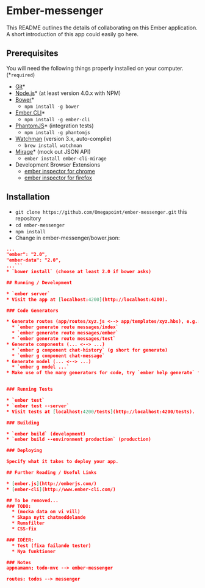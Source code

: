 # Ember-messenger

This README outlines the details of collaborating on this Ember application.
A short introduction of this app could easily go here.

## Prerequisites

You will need the following things properly installed on your computer.
(*`required`)

* [Git](http://git-scm.com/)*
* [Node.js](http://nodejs.org/)* (at least version 4.0.x with NPM)
* [Bower](http://bower.io/)*
  * `npm install -g bower`
* [Ember CLI](http://www.ember-cli.com/)*
  * `npm install -g ember-cli`
* [PhantomJS](http://phantomjs.org/)* (integration tests)
  * `npm install -g phantomjs`
* [Watchman](https://facebook.github.io/watchman/) (version 3.x, auto-complie)
  * `brew install watchman`
* [Mirage](http://www.ember-cli-mirage.com/)* (mock out JSON API)
  * `ember install ember-cli-mirage`
* Development Browser Extensions
  * [ember inspector for chrome](https://chrome.google.com/webstore/detail/ember-inspector/bmdblncegkenkacieihfhpjfppoconhi)
  * [ember inspector for firefox](https://addons.mozilla.org/en-US/firefox/addon/ember-inspector/)

## Installation

* `git clone https://github.com/Omegapoint/ember-messenger.git` this repository
* `cd ember-messenger`
* `npm install`
* Change in ember-messenger/bower.json:
```json
...
"ember": "2.0",
"ember-data": "2.0",
...```
* `bower install` (choose at least 2.0 if bower asks)

## Running / Development

* `ember server`
* Visit the app at [localhost:4200](http://localhost:4200).

### Code Generators

* Generate routes (app/routes/xyz.js <--> app/templates/xyz.hbs), e.g.:
  * `ember generate route messages/index`
  * `ember generate route messages/ember`
  * `ember generate route messages/test`
* Generate components (... <--> ...)
  * `ember g component chat-history` (g short for generate)
  * `ember g component chat-message`
* Generate model (... <--> ...)
  * `ember g model ...`
* Make use of the many generators for code, try `ember help generate` for more details.


### Running Tests

* `ember test`
* `ember test --server`
* Visit tests at [localhost:4200/tests](http://localhost:4200/tests).

### Building

* `ember build` (development)
* `ember build --environment production` (production)

### Deploying

Specify what it takes to deploy your app.

## Further Reading / Useful Links

* [ember.js](http://emberjs.com/)
* [ember-cli](http://www.ember-cli.com/)

## To be removed...
### TODO:
  * (mocka data om vi vill)
  * Skapa nytt chatmeddelande
  * Rumsfilter
  * CSS-fix

### IDÈER:
  * Test (fixa failande tester)
  * Nya funktioner

### Notes
appnamamn; todo-mvc --> ember-messenger

routes: todos --> messenger

